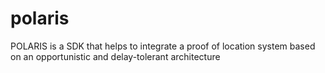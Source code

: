 # polaris
POLARIS is a SDK that helps to integrate a proof of location system based on an opportunistic and delay-tolerant architecture
